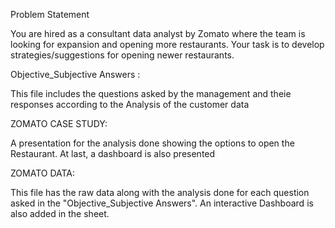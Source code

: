 Problem Statement

You are hired as a consultant data analyst by Zomato where the team is looking for expansion and opening more restaurants. Your task is to develop strategies/suggestions for opening newer restaurants.

Objective_Subjective Answers :

This file includes the questions asked by the management and theie responses according to the Analysis of the customer data

ZOMATO CASE STUDY:

A presentation for the analysis done showing the options to open the Restaurant. At last, a dashboard is also presented

ZOMATO DATA:

This file has the raw data along with the analysis done for each question asked in the "Objective_Subjective Answers". An interactive Dashboard is also added in the sheet.



